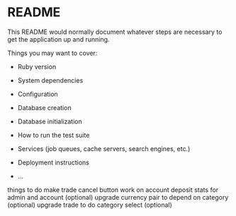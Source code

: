 # README

This README would normally document whatever steps are necessary to get the
application up and running.

Things you may want to cover:

- Ruby version

- System dependencies

- Configuration

- Database creation

- Database initialization

- How to run the test suite

- Services (job queues, cache servers, search engines, etc.)

- Deployment instructions

- ...

things to do
make trade cancel button work on account
deposit stats for admin and account (optional)
upgrade currency pair to depend on category (optional)
upgrade trade to do category select (optional)
